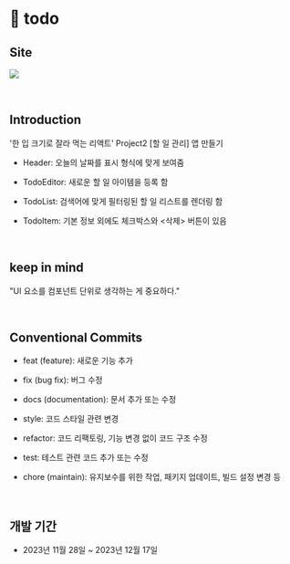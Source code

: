 # 💜 todo

## Site
<a href="https://velog.io/@zaman17"><img src="https://img.shields.io/badge/todo-ABA5D1?style=flat-square&logo=checkmarx&logoColor=white"/></a>

</br>
 
## Introduction

'한 입 크기로 잘라 먹는 리액트' Project2 [할 일 관리] 앱 만들기

- Header: 오늘의 날짜를 표시 형식에 맞게 보여줌

- TodoEditor: 새로운 할 일 아이템을 등록 함

- TodoList: 검색어에 맞게 필터링된 할 일 리스트를 렌더링 함

- TodoItem: 기본 정보 외에도 체크박스와 <삭제> 버튼이 있음

</br>

## keep in mind

"UI 요소를 컴포넌트 단위로 생각하는 게 중요하다."

</br>

## Conventional Commits

- feat (feature): 새로운 기능 추가

- fix (bug fix): 버그 수정

- docs (documentation): 문서 추가 또는 수정

- style: 코드 스타일 관련 변경

- refactor: 코드 리팩토링, 기능 변경 없이 코드 구조 수정

- test: 테스트 관련 코드 추가 또는 수정

- chore (maintain): 유지보수를 위한 작업, 패키지 업데이트, 빌드 설정 변경 등

</br>

## 개발 기간
- 2023년 11월 28일 ~ 2023년 12월 17일
